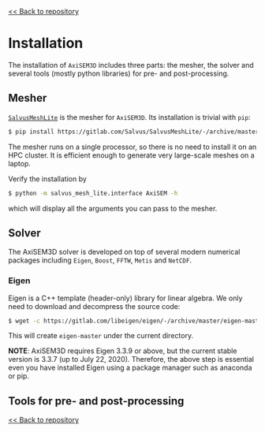 [<< Back to repository](https://github.com/kuangdai/AxiSEM-3D)


# Installation

The installation of `AxiSEM3D` includes three parts: the mesher, the solver and several tools (mostly python libraries) for pre- and post-processing. 


## Mesher

[`SalvusMeshLite`](https://gitlab.com/Salvus/SalvusMeshLite) is the mesher for `AxiSEM3D`. Its installation is trivial with `pip`: 

```bash
$ pip install https://gitlab.com/Salvus/SalvusMeshLite/-/archive/master/SalvusMeshLite-master.zip
```

The mesher runs on a single processor, so there is no need to install it on an HPC cluster. It is efficient enough to generate very large-scale meshes on a laptop.

Verify the installation by

```bash
$ python -m salvus_mesh_lite.interface AxiSEM -h
```

which will display all the arguments you can pass to the mesher. 


## Solver

The AxiSEM3D solver is developed on top of several modern numerical packages including `Eigen`, `Boost`,  `FFTW`, `Metis` and `NetCDF`. 

### Eigen

Eigen is a C++ template (header-only) library for linear algebra. We only need to download and decompress the source code:

```bash
$ wget -c https://gitlab.com/libeigen/eigen/-/archive/master/eigen-master.tar.gz -O - | tar -xz
``` 

This will create `eigen-master` under the current directory. 

<strong>NOTE</strong>: AxiSEM3D requires Eigen 3.3.9 or above, but the current stable version is 3.3.7 (up to July 22, 2020). Therefore, the above step is essential even you have installed Eigen using a package manager such as anaconda or pip. 




## Tools for pre- and post-processing




[<< Back to repository](https://github.com/kuangdai/AxiSEM-3D)
<!--stackedit_data:
eyJoaXN0b3J5IjpbLTE3NDkwNTg1MDUsMTM3MTg4ODU4LC0zMz
I3OTQ4NjcsLTE3Mzc1ODUxOTUsLTUyODkzNTk2MSwxMTA3MDY4
NjYwLC0yMTAwNDcxNjQ3LC0yMTYzMjEyMzgsMjIzMDAyNzg1XX
0=
-->